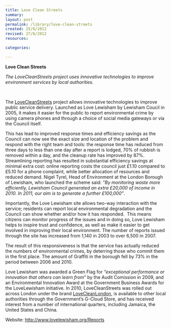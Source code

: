 ```yaml
---
title: Love Clean Streets
summary: 
layout: post
permalink: /library/love-clean-streets
created: 25/6/2012
revised: 27/6/2012
resources:

categories:

---
```


<p><strong>Love Clean Streets</strong></p>
<p><em>The LoveCleanStreets project uses innovative technologies to improve environment services by local authorities.</em></p>
<p> </p>
<p>The <a href="http://www.lovelewisham.org/Reports" rel="nofollow">LoveCleanStreets</a> project allows innovative technologies to improve public service delivery. Launched as Love Lewisham by Lewisham Coucil in 2005, it makes it easier for the public to report environmental crime by using camera phones and through a choice of social media gateways or via the Council itself.</p>
<p>This has lead to improved response times and efficiency savings as the Council can now see the exact size and location of the problem and respond with the right team and tools: the response time has reduced from three days to less than one day after a report is lodged, 70% of rubbish is removed within a day, and the cleanup rate has improved by 87%. Streamlining reporting has resulted in substantial efficiency savings at minimal extra cost: online reporting costs the council just £1.10 compared to £5.10 for a phone complaint, while better allocation of resources and reduced demand. Nigel Tyrel, Head of Environment at the London Borough of Lewisham, who launched the scheme said: <em>”By monitoring waste more efficiently, Lewisham Council generated an extra £20,000 of income in 2010. In 2011, our aim is to generate a further £100,000”</em>.</p>
<p>Importantly, the Love Lewisham site allows two-way interaction with the service; residents can report local environmental degradation and the Council can show whether and/or how it has responded.  This means citizens can monitor progress of the issues and in doing so, Love Lewisham helps to inspire trust and confidence, as well as make it easier to get involved in improving their local environment. The number of reports issued through the site has increased from 1,140 in 2003 to over 6,500 in 2007.</p>
<p>The result of this responsiveness is that the service has actually reduced the numbers of environmental crimes, by deterring those who commit them in the first place. The amount of Graffiti in the borough fell by 73% in the period between 2006 and 2010.</p>
<p>Love Lewisham was awarded a Green Flag for <em>“exceptional performance or innovation that others can learn from”</em> by the Audit Comission in 2009, and an Environmental Innovation Award at the Government Business Awards for the LoveLewisham initiative. In 2010, LoveCleanStreets was rolled out across London under the brand <a href="http://www.lovecleanlondon.org/" rel="nofollow">LoveCleanLondon</a>, is available to other local authorities through the Government’s G-Cloud Store, and has received interest from a number of international quarters, including Jamaica, the United States and China.</p>
<p>Website: <a href="http://www.lovelewisham.org/Reports" rel="nofollow">http://www.lovelewisham.org/Reports</a></p>
